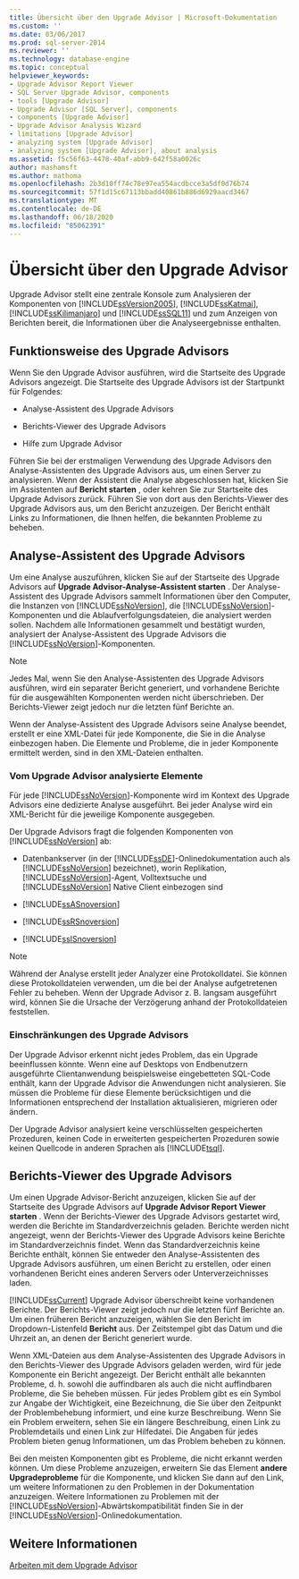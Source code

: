 ```yaml
---
title: Übersicht über den Upgrade Advisor | Microsoft-Dokumentation
ms.custom: ''
ms.date: 03/06/2017
ms.prod: sql-server-2014
ms.reviewer: ''
ms.technology: database-engine
ms.topic: conceptual
helpviewer_keywords:
- Upgrade Advisor Report Viewer
- SQL Server Upgrade Advisor, components
- tools [Upgrade Advisor]
- Upgrade Advisor [SQL Server], components
- components [Upgrade Advisor]
- Upgrade Advisor Analysis Wizard
- limitations [Upgrade Advisor]
- analyzing system [Upgrade Advisor]
- analyzing system [Upgrade Advisor], about analysis
ms.assetid: f5c56f63-4478-40af-abb9-642f58a0026c
author: mashamsft
ms.author: mathoma
ms.openlocfilehash: 2b3d10ff74c78e97ea554acdbcce3a5df0d76b74
ms.sourcegitcommit: 57f1d15c67113bbadd40861b886d6929aacd3467
ms.translationtype: MT
ms.contentlocale: de-DE
ms.lasthandoff: 06/18/2020
ms.locfileid: "85062391"
---
```

# <a name="upgrade-advisor-overview"></a>Übersicht über den Upgrade Advisor
  Upgrade Advisor stellt eine zentrale Konsole zum Analysieren der Komponenten von [!INCLUDE[ssVersion2005](../../includes/ssversion2005-md.md)], [!INCLUDE[ssKatmai](../../includes/sskatmai-md.md)], [!INCLUDE[ssKilimanjaro](../../includes/sskilimanjaro-md.md)] und [!INCLUDE[ssSQL11](../../includes/sssql11-md.md)] und zum Anzeigen von Berichten bereit, die Informationen über die Analyseergebnisse enthalten.  
  
## <a name="how-upgrade-advisor-works"></a>Funktionsweise des Upgrade Advisors  
 Wenn Sie den Upgrade Advisor ausführen, wird die Startseite des Upgrade Advisors angezeigt. Die Startseite des Upgrade Advisors ist der Startpunkt für Folgendes:  
  
-   Analyse-Assistent des Upgrade Advisors  
  
-   Berichts-Viewer des Upgrade Advisors  
  
-   Hilfe zum Upgrade Advisor  
  
 Führen Sie bei der erstmaligen Verwendung des Upgrade Advisors den Analyse-Assistenten des Upgrade Advisors aus, um einen Server zu analysieren. Wenn der Assistent die Analyse abgeschlossen hat, klicken Sie im Assistenten auf **Bericht starten** , oder kehren Sie zur Startseite des Upgrade Advisors zurück. Führen Sie von dort aus den Berichts-Viewer des Upgrade Advisors aus, um den Bericht anzuzeigen. Der Bericht enthält Links zu Informationen, die Ihnen helfen, die bekannten Probleme zu beheben.  
  
## <a name="upgrade-advisor-analysis-wizard"></a>Analyse-Assistent des Upgrade Advisors  
 Um eine Analyse auszuführen, klicken Sie auf der Startseite des Upgrade Advisors auf **Upgrade Advisor-Analyse-Assistent starten** . Der Analyse-Assistent des Upgrade Advisors sammelt Informationen über den Computer, die Instanzen von [!INCLUDE[ssNoVersion](../../includes/ssnoversion-md.md)], die [!INCLUDE[ssNoVersion](../../includes/ssnoversion-md.md)]-Komponenten und die Ablaufverfolgungsdateien, die analysiert werden sollen. Nachdem alle Informationen gesammelt und bestätigt wurden, analysiert der Analyse-Assistent des Upgrade Advisors die [!INCLUDE[ssNoVersion](../../includes/ssnoversion-md.md)]-Komponenten.  
  
> [!NOTE]  
>  Jedes Mal, wenn Sie den Analyse-Assistenten des Upgrade Advisors ausführen, wird ein separater Bericht generiert, und vorhandene Berichte für die ausgewählten Komponenten werden nicht überschrieben. Der Berichts-Viewer zeigt jedoch nur die letzten fünf Berichte an.  
  
 Wenn der Analyse-Assistent des Upgrade Advisors seine Analyse beendet, erstellt er eine XML-Datei für jede Komponente, die Sie in die Analyse einbezogen haben. Die Elemente und Probleme, die in jeder Komponente ermittelt werden, sind in den XML-Dateien enthalten.  
  
### <a name="what-upgrade-advisor-analyzes"></a>Vom Upgrade Advisor analysierte Elemente  
 Für jede [!INCLUDE[ssNoVersion](../../includes/ssnoversion-md.md)]-Komponente wird im Kontext des Upgrade Advisors eine dedizierte Analyse ausgeführt. Bei jeder Analyse wird ein XML-Bericht für die jeweilige Komponente ausgegeben.  
  
 Der Upgrade Advisors fragt die folgenden Komponenten von [!INCLUDE[ssNoVersion](../../includes/ssnoversion-md.md)] ab:  
  
-   Datenbankserver (in der [!INCLUDE[ssDE](../../includes/ssde-md.md)]-Onlinedokumentation auch als [!INCLUDE[ssNoVersion](../../includes/ssnoversion-md.md)] bezeichnet), worin Replikation, [!INCLUDE[ssNoVersion](../../includes/ssnoversion-md.md)]-Agent, Volltextsuche und [!INCLUDE[ssNoVersion](../../includes/ssnoversion-md.md)] Native Client einbezogen sind  
  
-   [!INCLUDE[ssASnoversion](../../includes/ssasnoversion-md.md)]  
  
-   [!INCLUDE[ssRSnoversion](../../includes/ssrsnoversion-md.md)]  
  
-   [!INCLUDE[ssISnoversion](../../includes/ssisnoversion-md.md)]  
  
> [!NOTE]  
>  Während der Analyse erstellt jeder Analyzer eine Protokolldatei. Sie können diese Protokolldateien verwenden, um die bei der Analyse aufgetretenen Fehler zu beheben. Wenn der Upgrade Advisor z. B. langsam ausgeführt wird, können Sie die Ursache der Verzögerung anhand der Protokolldateien feststellen.  
  
### <a name="upgrade-advisor-limitations"></a>Einschränkungen des Upgrade Advisors  
 Der Upgrade Advisor erkennt nicht jedes Problem, das ein Upgrade beeinflussen könnte. Wenn eine auf Desktops von Endbenutzern ausgeführte Clientanwendung beispielsweise eingebetteten SQL-Code enthält, kann der Upgrade Advisor die Anwendungen nicht analysieren. Sie müssen die Probleme für diese Elemente berücksichtigen und die Informationen entsprechend der Installation aktualisieren, migrieren oder ändern.  
  
 Der Upgrade Advisor analysiert keine verschlüsselten gespeicherten Prozeduren, keinen Code in erweiterten gespeicherten Prozeduren sowie keinen Quellcode in anderen Sprachen als [!INCLUDE[tsql](../../includes/tsql-md.md)].  
  
## <a name="upgrade-advisor-report-viewer"></a>Berichts-Viewer des Upgrade Advisors  
 Um einen Upgrade Advisor-Bericht anzuzeigen, klicken Sie auf der Startseite des Upgrade Advisors auf **Upgrade Advisor Report Viewer starten** . Wenn der Berichts-Viewer des Upgrade Advisors gestartet wird, werden die Berichte im Standardverzeichnis geladen. Berichte werden nicht angezeigt, wenn der Berichts-Viewer des Upgrade Advisors keine Berichte im Standardverzeichnis findet. Wenn das Standardverzeichnis keine Berichte enthält, können Sie entweder den Analyse-Assistenten des Upgrade Advisors ausführen, um einen Bericht zu erstellen, oder einen vorhandenen Bericht eines anderen Servers oder Unterverzeichnisses laden.  
  
 [!INCLUDE[ssCurrent](../../includes/sscurrent-md.md)] Upgrade Advisor überschreibt keine vorhandenen Berichte. Der Berichts-Viewer zeigt jedoch nur die letzten fünf Berichte an. Um einen früheren Bericht anzuzeigen, wählen Sie den Bericht im Dropdown-Listenfeld **Bericht** aus. Der Zeitstempel gibt das Datum und die Uhrzeit an, an denen der Bericht generiert wurde.  
  
 Wenn XML-Dateien aus dem Analyse-Assistenten des Upgrade Advisors in den Berichts-Viewer des Upgrade Advisors geladen werden, wird für jede Komponente ein Bericht angezeigt. Der Bericht enthält alle bekannten Probleme, d. h. sowohl die auffindbaren als auch die nicht auffindbaren Probleme, die Sie beheben müssen. Für jedes Problem gibt es ein Symbol zur Angabe der Wichtigkeit, eine Bezeichnung, die Sie über den Zeitpunkt der Problembehebung informiert, und eine kurze Beschreibung. Wenn Sie ein Problem erweitern, sehen Sie ein längere Beschreibung, einen Link zu Problemdetails und einen Link zur Hilfedatei. Die Angaben für jedes Problem bieten genug Informationen, um das Problem beheben zu können.  
  
 Bei den meisten Komponenten gibt es Probleme, die nicht erkannt werden können. Um diese Probleme anzuzeigen, erweitern Sie das Element **andere Upgradeprobleme** für die Komponente, und klicken Sie dann auf den Link, um weitere Informationen zu den Problemen in der Dokumentation anzuzeigen. Weitere Informationen zu Problemen mit der [!INCLUDE[ssNoVersion](../../includes/ssnoversion-md.md)]-Abwärtskompatibilität finden Sie in der [!INCLUDE[ssNoVersion](../../includes/ssnoversion-md.md)]-Onlinedokumentation.  
  
## <a name="see-also"></a>Weitere Informationen  
 [Arbeiten mit dem Upgrade Advisor](../../../2014/sql-server/install/working-with-upgrade-advisor.md)  
  
  
